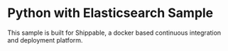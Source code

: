 Python with Elasticsearch Sample
=========================
This sample is built for Shippable, a docker based continuous integration and deployment platform.
